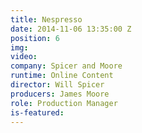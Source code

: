 ```yaml
---
title: Nespresso
date: 2014-11-06 13:35:00 Z
position: 6
img: 
video: 
company: Spicer and Moore
runtime: Online Content
director: Will Spicer
producers: James Moore
role: Production Manager
is-featured: 
---
```


